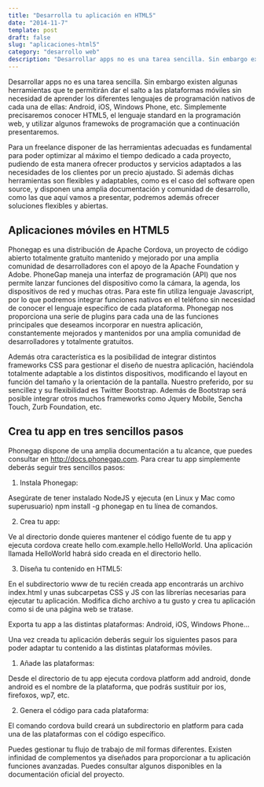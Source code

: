 ```yaml
---
title: "Desarrolla tu aplicación en HTML5"
date: "2014-11-7"
template: post
draft: false
slug: "aplicaciones-html5"
category: "desarrollo web"
description: "Desarrollar apps no es una tarea sencilla. Sin embargo existen algunas herramientas que te permitirán dar el salto a las plataformas móviles sin necesidad de aprender los diferentes lenguajes de programación nativos de cada una de ellas: Android, iOS, Windows Phone, etc. Simplemente precisaremos conocer HTML5, el lenguaje standard en la programación web, y utilizar algunos framewoks de programación que a continuación presentaremos."
---
```




Desarrollar apps no es una tarea sencilla. Sin embargo existen algunas herramientas que te permitirán dar el salto a las plataformas móviles sin necesidad de aprender los diferentes lenguajes de programación nativos de cada una de ellas: Android, iOS, Windows Phone, etc. Simplemente precisaremos conocer HTML5, el lenguaje standard en la programación web, y utilizar algunos framewoks de programación que a continuación presentaremos.

Para un freelance disponer de las herramientas adecuadas es fundamental para poder optimizar al máximo el tiempo dedicado a cada proyecto, pudiendo de esta manera ofrecer productos y servicios adaptados a las necesidades de los clientes por un precio ajustado. Si además dichas herramientas son flexibles y adaptables, como es el caso del software open source, y disponen una amplia documentación y comunidad de desarrollo, como las que aquí vamos a presentar, podremos además ofrecer soluciones flexibles y abiertas.

## Aplicaciones móviles en HTML5

Phonegap es una distribución de Apache Cordova, un proyecto de código abierto totalmente gratuito mantenido y mejorado por una amplia comunidad de desarrolladores con el apoyo de la Apache Foundation y Adobe. PhoneGap maneja una interfaz de programación (API) que nos permite lanzar funciones del dispositivo como la cámara, la agenda, los dispositivos de red y muchas otras. Para este fin utiliza lenguaje Javascript, por lo que podremos integrar funciones nativos en el teléfono sin necesidad de conocer el lenguaje específico de cada plataforma. Phonegap nos proporciona una serie de plugins para cada una de las funciones principales que deseamos incorporar en nuestra aplicación, constantemente mejorados y mantenidos por una amplia comunidad de desarrolladores y totalmente gratuitos.

Además otra característica es la posibilidad de integrar distintos frameworks CSS para gestionar el diseño de nuestra aplicación, haciéndola totalmente adaptable a los distintos dispositivos, modificando el layout en función del tamaño y la orientación de la pantalla. Nuestro preferido, por su sencillez y su flexibilidad es Twitter Bootstrap. Además de Bootstrap será posible integrar otros muchos frameworks como Jquery Mobile, Sencha Touch, Zurb Foundation, etc.
## Crea tu app en tres sencillos pasos

Phonegap dispone de una amplia documentación a tu alcance, que puedes consultar en http://docs.phonegap.com. Para crear tu app simplemente deberás seguir tres sencillos pasos:

1) Instala Phonegap:

Asegúrate de tener instalado NodeJS y ejecuta (en Linux y Mac como superusuario) npm install -g phonegap en tu línea de comandos.

2) Crea tu app:

Ve al directorio donde quieres mantener el código fuente de tu app y ejecuta cordova create hello com.example.hello HelloWorld. Una aplicación llamada HelloWorld habrá sido creada en el directorio hello.

3) Diseña tu contenido en HTML5:

En el subdirectorio www de tu recién creada app encontrarás un archivo index.html y unas subcarpetas CSS y JS con las librerías necesarias para ejecutar tu aplicación. Modifica dicho archivo a tu gusto y crea tu aplicación como si de una página web se tratase.

Exporta tu app a las distintas plataformas: Android, iOS, Windows Phone…

Una vez creada tu aplicación deberás seguir los siguientes pasos para poder adaptar tu contenido a las distintas plataformas móviles.

1) Añade las plataformas:

Desde el directorio de tu app ejecuta cordova platform add android, donde android es el nombre de la plataforma, que podrás sustituir por ios, firefoxos, wp7, etc.

2) Genera el código para cada plataforma:

El comando cordova build creará un subdirectorio en platform para cada una de las plataformas con el código específico.

Puedes gestionar tu flujo de trabajo de mil formas diferentes. Existen infinidad de complementos ya diseñados para proporcionar a tu aplicación funciones avanzadas. Puedes consultar algunos disponibles en la documentación oficial del proyecto.
